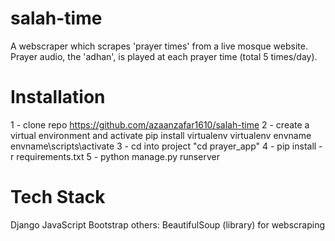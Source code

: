 # salah-time
A webscraper which scrapes 'prayer times' from a live mosque website. 
Prayer audio, the 'adhan', is played at each prayer time (total 5 times/day). 

# Installation
1 - clone repo https://github.com/azaanzafar1610/salah-time
2 - create a virtual environment and activate
pip install virtualenv
virtualenv envname
envname\scripts\activate
3 - cd into project "cd prayer_app"
4 - pip install -r requirements.txt
5 - python manage.py runserver

# Tech Stack
Django
JavaScript
Bootstrap
others: BeautifulSoup (library) for webscraping

